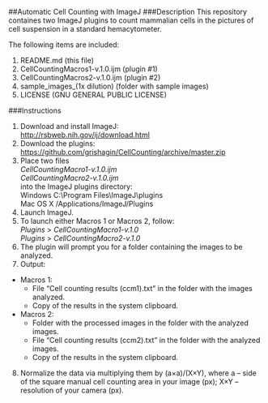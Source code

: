##Automatic Cell Counting with ImageJ
###Description
This repository containes two ImageJ plugins to count mammalian cells in the pictures of cell suspension in a standard hemacytometer.

The following items are included:

1. README.md  (this file)
2. CellCountingMacros1-v.1.0.ijm  (plugin #1)
3. CellCountingMacros2-v.1.0.ijm  (plugin #2)
4. sample_images_(1x dilution)  (folder with sample images)
5. LICENSE  (GNU GENERAL PUBLIC LICENSE)

###Instructions
1. Download and install ImageJ:  
http://rsbweb.nih.gov/ij/download.html
2. Download the plugins:  
https://github.com/grishagin/CellCounting/archive/master.zip
3. Place two files  
    _CellCountingMacro1-v.1.0.ijm_  
    _CellCountingMacro2-v.1.0.ijm_  
into the ImageJ plugins directory:   
Windows   C:\Program Files\ImageJ\plugins  
Mac OS X	/Applications/ImageJ/Plugins  
4. Launch ImageJ.
5. To launch either Macros 1 or Macros 2, follow:  
    _Plugins_ > _CellCountingMacro1-v.1.0_  
    _Plugins_ > _CellCountingMacro2-v.1.0_  
6. The plugin will prompt you for a folder containing the images to be analyzed.
7. Output:
  +	Macros 1:
    + File “Cell counting results (ccm1).txt” in the folder with the images analyzed.
    + Copy of the results in the system clipboard.
  +	Macros 2:
    + Folder with the processed images in the folder with the analyzed images.
    + File “Cell counting results (ccm2).txt” in the folder with the analyzed images.
    + Copy of the results in the system clipboard.
8. Normalize the data via multiplying them by (a×a)/(X×Y), where a – side of the square manual cell counting area in your image (px); X×Y – resolution of your camera (px).
